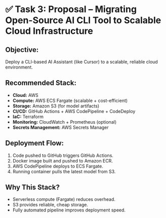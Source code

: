 # ✅ Task 3: Proposal – Migrating Open-Source AI CLI Tool to Scalable Cloud Infrastructure

## Objective:
Deploy a CLI-based AI Assistant (like Cursor) to a scalable, reliable cloud environment.

## Recommended Stack:
- **Cloud:** AWS
- **Compute:** AWS ECS Fargate (scalable + cost-efficient)
- **Storage:** Amazon S3 (for model artifacts)
- **CI/CD:** GitHub Actions + AWS CodePipeline + CodeDeploy
- **IaC:** Terraform
- **Monitoring:** CloudWatch + Prometheus (optional)
- **Secrets Management:** AWS Secrets Manager

## Deployment Flow:
1. Code pushed to GitHub triggers GitHub Actions.
2. Docker image built and pushed to Amazon ECR.
3. AWS CodePipeline deploys to ECS Fargate.
4. Running container pulls the latest model from S3.

## Why This Stack?
- Serverless compute (Fargate) reduces overhead.
- S3 provides reliable, cheap storage.
- Fully automated pipeline improves deployment speed.
